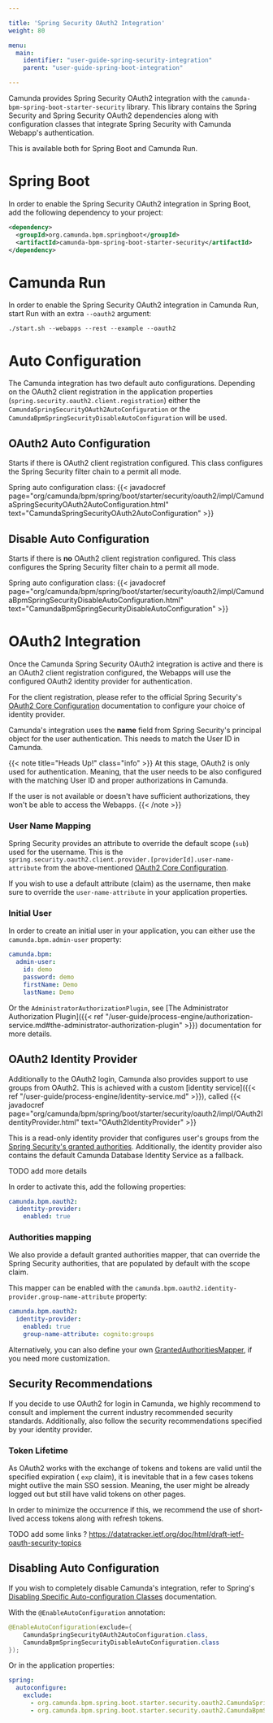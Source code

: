 ```yaml
---

title: 'Spring Security OAuth2 Integration'
weight: 80

menu:
  main:
    identifier: "user-guide-spring-security-integration"
    parent: "user-guide-spring-boot-integration"

---
```



Camunda provides Spring Security OAuth2 integration with the `camunda-bpm-spring-boot-starter-security` library.
This library contains the Spring Security and Spring Security OAuth2 dependencies along with
configuration classes that integrate Spring Security with Camunda Webapp's authentication.

This is available both for Spring Boot and Camunda Run.

# Spring Boot

In order to enable the Spring Security OAuth2 integration in Spring Boot, add the following dependency to your project:

```xml
<dependency>
  <groupId>org.camunda.bpm.springboot</groupId>
  <artifactId>camunda-bpm-spring-boot-starter-security</artifactId>
</dependency>
```

# Camunda Run

In order to enable the Spring Security OAuth2 integration in Camunda Run, start Run with an extra `--oauth2` argument:

```shell
./start.sh --webapps --rest --example --oauth2
```

# Auto Configuration

The Camunda integration has two default auto configurations. Depending on the OAuth2 client
registration in the application properties (`spring.security.oauth2.client.registration`) either the
`CamundaSpringSecurityOAuth2AutoConfiguration` or the `CamundaBpmSpringSecurityDisableAutoConfiguration` will be used.

## OAuth2 Auto Configuration


Starts if there is OAuth2 client registration configured. This class configures the Spring
Security filter chain to a permit all mode.

Spring auto configuration class: {{< javadocref page="org/camunda/bpm/spring/boot/starter/security/oauth2/impl/CamundaSpringSecurityOAuth2AutoConfiguration.html" text="CamundaSpringSecurityOAuth2AutoConfiguration" >}}

## Disable Auto Configuration

Starts if there is **no** OAuth2 client registration configured. This class configures the Spring
Security filter chain to a permit all mode.

Spring auto configuration class: {{< javadocref page="org/camunda/bpm/spring/boot/starter/security/oauth2/impl/CamundaBpmSpringSecurityDisableAutoConfiguration.html" text="CamundaBpmSpringSecurityDisableAutoConfiguration" >}}


# OAuth2 Integration

Once the Camunda Spring Security OAuth2 integration is active and there is an OAuth2 client
registration configured, the Webapps will use the configured OAuth2 identity provider for authentication.

For the client registration, please refer to the official Spring Security's [OAuth2 Core Configuration][OAuth2Config] documentation to configure your choice of identity provider.

Camunda's integration uses the **name** field from Spring Security's principal object for the user
authentication. This needs to match the User ID in Camunda.

{{< note title="Heads Up!" class="info" >}}
At this stage, OAuth2 is only used for authentication. Meaning, that the user needs to be
also configured with the matching User ID and proper authorizations in Camunda.

If the user is not available or doesn't have sufficient authorizations, they won't be able to access the Webapps.
{{< /note >}}

### User Name Mapping

Spring Security provides an attribute to override the default scope (`sub`) used for the username.
This is the `spring.security.oauth2.client.provider.[providerId].user-name-attribute` from the
above-mentioned [OAuth2 Core Configuration][OAuth2Config].

If you wish to use a default attribute (claim) as the username, then make sure to override the `user-name-attribute` in your application properties.

### Initial User

In order to create an initial user in your application, you can either use the `camunda.bpm.admin-user` property:

```yaml
camunda.bpm:
  admin-user:
    id: demo
    password: demo
    firstName: Demo
    lastName: Demo
```

Or the `AdministratorAuthorizationPlugin`, see [The Administrator Authorization Plugin]({{< ref "/user-guide/process-engine/authorization-service.md#the-administrator-authorization-plugin" >}}) documentation for more details. 


## OAuth2 Identity Provider

Additionally to the OAuth2 login, Camunda also provides support to use groups from OAuth2.
This is achieved with a custom [identity service]({{< ref "/user-guide/process-engine/identity-service.md" >}}), called {{< javadocref page="org/camunda/bpm/spring/boot/starter/security/oauth2/impl/OAuth2IdentityProvider.html" text="OAuth2IdentityProvider" >}}

This is a read-only identity provider that configures user's groups from the [Spring Security's granted authorities][Authorities].
Additionally, the identity provider also contains the default Camunda Database Identity Service as a fallback.

TODO add more details

In order to activate this, add the following properties:
```yaml
camunda.bpm.oauth2:
  identity-provider:
    enabled: true
```

### Authorities mapping

We also provide a default granted authorities mapper, that can override the Spring Security
authorities, that are populated by default with the scope claim.

This mapper can be enabled with the `camunda.bpm.oauth2.identity-provider.group-name-attribute` property:
```yaml
camunda.bpm.oauth2:
  identity-provider:
    enabled: true
    group-name-attribute: cognito:groups
```

Alternatively, you can also define your own [GrantedAuthoritiesMapper][GrantedAuthoritiesMapper], if you need more customization.

## Security Recommendations

If you decide to use OAuth2 for login in Camunda, we highly recommend to consult and implement the current industry recommended security standards.
Additionally, also follow the security recommendations specified by your identity provider.

### Token Lifetime

As OAuth2 works with the exchange of tokens and tokens are valid until the specified expiration (
`exp` claim), it is inevitable that in a few cases tokens might outlive the main SSO session.
Meaning, the user might be already logged out but still have valid tokens on other pages.

In order to minimize the occurrence if this, we recommend the use of short-lived access tokens along with refresh tokens.

TODO add some links
? https://datatracker.ietf.org/doc/html/draft-ietf-oauth-security-topics


## Disabling Auto Configuration

If you wish to completely disable Camunda's integration, refer to Spring's [Disabling Specific Auto-configuration Classes][DisableAutoConfig] documentation.

With the `@EnableAutoConfiguration` annotation:

```java
@EnableAutoConfiguration(exclude={
    CamundaSpringSecurityOAuth2AutoConfiguration.class,
    CamundaBpmSpringSecurityDisableAutoConfiguration.class
});
```

Or in the application properties:

```yaml
spring:
  autoconfigure:
    exclude:
      - org.camunda.bpm.spring.boot.starter.security.oauth2.CamundaSpringSecurityOAuth2AutoConfiguration
      - org.camunda.bpm.spring.boot.starter.security.oauth2.CamundaBpmSpringSecurityDisableAutoConfiguration
```

[SpringSecurity]: https://docs.spring.io/spring-security/reference/index.html
[SpringSecurityOAuth2]: https://docs.spring.io/spring-security/reference/servlet/oauth2/index.html
[OAuth2Config]: https://docs.spring.io/spring-security/reference/servlet/oauth2/login/core.html
[Authorities]: https://docs.spring.io/spring-security/reference/servlet/authorization/architecture.html
[GrantedAuthoritiesMapper]: https://docs.spring.io/spring-security/reference/servlet/oauth2/login/advanced.html#oauth2login-advanced-map-authorities
[DisableAutoConfig]: https://docs.spring.io/spring-boot/reference/using/auto-configuration.html#using.auto-configuration.disabling-specific

